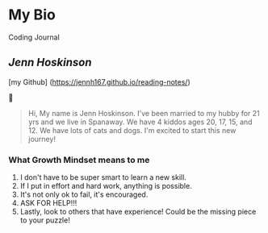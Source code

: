 # My Bio

Coding Journal

## *Jenn Hoskinson*

[my Github] (<https://jennh167.github.io/reading-notes/>)

🤝

> Hi, My name is Jenn Hoskinson. I've been married to my hubby for 21 yrs and we live in Spanaway. We have 4 kiddos ages 20, 17, 15, and 12. We have lots of cats and dogs. I'm excited to start this new journey!

### __What Growth Mindset means to me__

1. I don't have to be super smart to learn a new skill.
2. If I put in effort and hard work, anything is possible.
3. It's not only ok to fail, it's encouraged.
4. ASK FOR HELP!!!
5. Lastly, look to others that have experience! Could be the missing piece to your puzzle!
